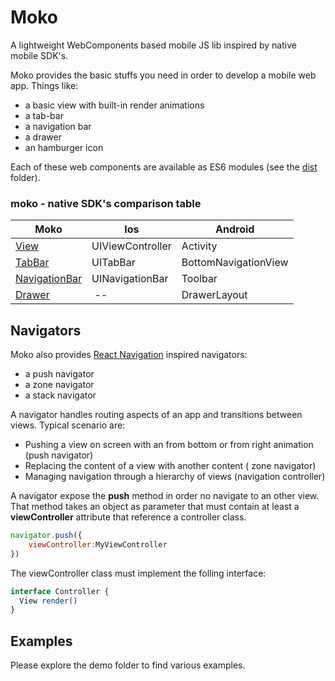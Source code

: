 # Moko
A lightweight WebComponents based mobile JS lib inspired by native mobile SDK's.

Moko provides the basic stuffs you need in order to develop a mobile web app. Things like:

* a basic view with built-in render animations 
* a tab-bar
* a navigation bar
* a drawer
* an hamburger icon

Each of these web components are available as ES6 modules (see the [dist](https://github.com/dsolimando/moko/tree/master/dist) folder).

### moko - native SDK's comparison table

| Moko          | Ios              | Android                  |
| ------------- |----------------  | ---                      |
| [View](https://github.com/dsolimando/moko/blob/master/custom-elements/view-controller/view-controller.js)          | UIViewController | Activity                 |
| [TabBar](https://github.com/dsolimando/moko/blob/master/custom-elements/tab-bar/tab-bar.js)        | UITabBar         | BottomNavigationView     |
| [NavigationBar](https://github.com/dsolimando/moko/blob/master/custom-elements/navigation-bar/navigation-bar.js) | UINavigationBar | Toolbar |
| [Drawer](https://github.com/dsolimando/moko/blob/master/custom-elements/drawer/drawer.js) | -- |  DrawerLayout |

## Navigators

Moko also provides [React Navigation](https://reactnavigation.org) inspired navigators:

* a push navigator
* a zone navigator
* a stack navigator

A navigator handles routing aspects of an app and transitions between views. Typical scenario are:

* Pushing a view on screen with an from bottom or from right animation (push navigator)
* Replacing the content of a view with another content ( zone navigator)
* Managing navigation through a hierarchy of views (navigation controller)

A navigator expose the **push** method in order no navigate to an other view. That method takes an object as parameter that must contain at least a **viewController** attribute that reference a controller class.

```Javascript
navigator.push({
    viewController:MyViewController
})
```

The viewController class must implement the folling interface:

```Javascript
interface Controller {
  View render()
}
```

## Examples

Please explore the demo folder to find various examples.
